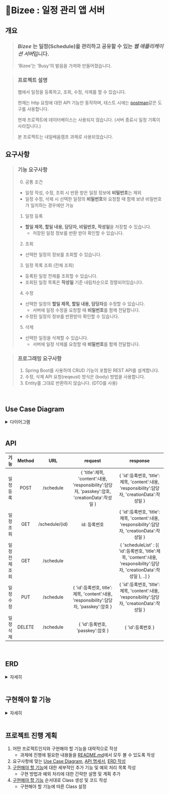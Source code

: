 # 🥣Bizee : 일정 관리 앱 서버

## 개요

> ### _**Bizee**_ 는 일정(Schedule)을 관리하고 공유할 수 있는 *웹 애플리케이션 서버*입니다.
> 
> 'Bizee'는 'Busy'의 발음을 가져와 만들어졌습니다.
> 

> ### 프로젝트 설명
> 웹에서 일정을 등록하고, 조회, 수정, 삭제를 할 수 있습니다.
>
> 현재는 http 요청에 대한 API 기능만 동작하며, 테스트 시에는 [postman](https://web.postman.co/)같은 도구를 사용합니다.
> 
> 현재 프로젝트에 데이터베이스는 사용되지 않습니다. (서버 종료시 일정 기록이 사라집니다.)
> 
> 본 프로젝트는 내일배움캠프 과제로 사용되었습니다.
> 
## 요구사항

> ### 기능 요구사항
> 0. 공통 조건
>   - 일정 작성, 수정, 조회 시 반환 받은 일정 정보에 **비밀번호**는 제외
>   - 일정 수정, 삭제 시 선택한 일정의 **비밀번호**와 요청할 때 함께 보낸 비밀번호가 일치하는 경우에만 가능
> 
> 
> 1. 일정 등록
>   - **할일 제목, 할일 내용, 담당자, 비밀번호, 작성일**을 저장할 수 있습니다.
>       - 저장된 일정 정보를 반환 받아 확인할 수 있습니다.
>
> 2. 조회 
>   - 선택한 일정의 정보를 조회할 수 있습니다.
> 
> 3. 일정 목록 조회 (전체 조회)
>   - 등록된 일정 전체를 조회할 수 있습니다.
>   - 조회된 일정 목록은 **작성일** 기준 내림차순으로 정렬되어있습니다.
> 
> 4. 수정
>   - 선택한 일정의 **할일 제목, 할일 내용, 담당자**를 수정할 수 있습니다.
>     - 서버에 일정 수정을 요청할 때 **비밀번호**를 함께 전달합니다.
>   - 수정된 일정의 정보를 반환받아 확인할 수 있습니다.
> 
> 5. 삭제
>   - 선택한 일정을 삭제할 수 있습니다.
>     - 서버에 일정 삭제를 요청할 때 **비밀번호**를 함께 전달합니다.
> 

> ### 프로그래밍 요구사항
>
> 1. Spring Boot를 사용하여 CRUD 기능이 포함된 REST API를 설계합니다.
> 2. 수정, 삭제 API 요청(reqeust) 방식은 (body) 방법을 사용합니다.
> 3. Entity를 그대로 반환하지 않습니다. (DTO를 사용)


<br>

## Use Case Diagram

<details>
<summary>다이어그램</summary>
<img src="src/main/resources/images/usecase.png" alt="Usecase">
</details>

<br>

## API


|    기능     | Method |      URL       |                                       request                                        |                                                   response                                                   |
|:---------:|:------:|:--------------:|:------------------------------------------------------------------------------------:|:------------------------------------------------------------------------------------------------------------:|
|   일정 등록   |  POST  |   /schedule    | { 'title':제목, 'content':내용, 'responsibility':담당자, 'passkey':암호, 'creationData':작성일 } |              { 'id':등록번호, 'title':제목, 'content':내용, 'responsibility':담당자, 'creationData':작성일 }               |
|   일정 조회   |  GET   | /schedule/{id} |                                            id: 등록번호                                  |              { 'id':등록번호, 'title':제목, 'content':내용, 'responsibility':담당자, 'creationData':작성일 }               |
| 일정 전체 조회  |  GET   |   /schedule    |                                                                                      | { 'scheduleList' : [{ 'id':등록번호, 'title':제목, 'content':내용, 'responsibility':담당자, 'creationData':작성일 }, ..] } |
|   일정 수정   |  PUT   |   /schedule    |      { 'id':등록번호, title':제목, 'content':내용, 'responsibility':담당자, 'passkey':암호 }      |              { 'id':등록번호, 'title':제목, 'content':내용, 'responsibility':담당자, 'creationData':작성일 }               |
|   일정 삭제   | DELETE |   /schedule    |                             { 'id':등록번호, 'passkey':암호 }                              |                                                { 'id':등록번호 }                                                 |



<br>

## ERD

<details>
<summary>자세히</summary>
</details>

<br>

## 구현해야 할 기능
<details>
<summary>자세히</summary>

1. 

</details>

<br>

## 프로젝트 진행 계획

1. 어떤 프로젝트인지와 구현해야 할 기능을 대략적으로 작성
    - 과제에 진행에 필요한 내용들을 [README.md](./README.md)에서 모두 볼 수 있도록 작성
2. 요구사항에 맞는 [Use Case Diagram](#Use-Case-Diagram), [API 명세서](#API), [ERD 작성](#ERD)
2. [구현해야 할 기능](#구현해야-할-기능)에 대한 세부적인 추가 기능 및 예외 처리 목록 작성
    - 구현 방법과 예외 처리에 대한 간략한 설명 및 계획 추가
3. [구현해야 할 기능](#구현해야-할-기능) 순서대로 Class 생성 및 코드 작성
    - 구현해야 할 기능에 따른 Class 설정


<br>